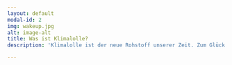```yaml
---
layout: default
modal-id: 2
img: wakeup.jpg
alt: image-alt
title: Was ist Klimalolle?
description: 'Klimalolle ist der neue Rohstoff unserer Zeit. Zum Glück ist er vollständig erneuerbar und unerschöpflich, genauso wie die Sonne! Er entsteht, wenn die Klimakühe zu unserer Unterhaltung gemolken werden. Tritt der Telegramsekte bei und tu deinen Teil! Erde retten!!!'

---
```

